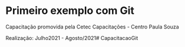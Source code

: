 # Primeiro exemplo com Git

Capacitação promovida pela Cetec Capacitações - Centro Paula Souza

Realização: Julho2021 - Agosto/2021# CapacitacaoGit
